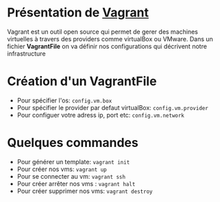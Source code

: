 # Présentation de [Vagrant](https://www.vagrantup.com/)

Vagrant est un outil open source qui permet de gerer des machines virtuelles à travers des providers comme virtualBox ou VMware.
Dans un fichier **VagrantFile** on va définir nos configurations qui décrivent notre infrastructure

# Création d'un VagrantFile
- Pour spécifier l'os: `config.vm.box`
- Pour spécifier le provider par defaut virtualBox: `config.vm.provider`
- Pour configuer votre adress ip, port etc: `config.vm.network`

# Quelques commandes
- Pour générer un template: `vagrant init`
- Pour créer nos vms: `vagrant up`
- Pour se connecter au vm: `vagrant ssh`
- Pour créer arrêter nos vms : `vagrant halt`
- Pour créer supprimer nos vms: `vagrant destroy`

